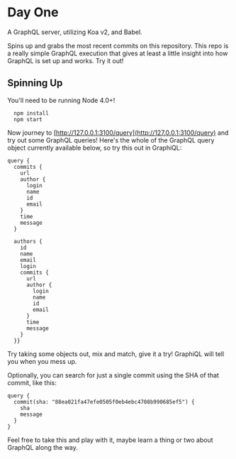 # Day One
A GraphQL server, utilizing Koa v2, and Babel.

Spins up and grabs the most recent commits on this repository. This repo is
a really simple GraphQL execution that gives at least a little insight into how
GraphQL is set up and works. Try it out!

## Spinning Up
You'll need to be running Node 4.0+!

```
  npm install
  npm start
```

Now journey to [http://127.0.0.1:3100/query](http://127.0.0.1:3100/query) and try
out some GraphQL queries! Here's the whole of the GraphQL query object currently available below,
so try this out in GraphiQL:

```
query {
  commits {
    url
    author {
      login
      name
      id
      email
    }
    time
    message
  }

  authors {
    id
    name
    email
    login
    commits {
      url
      author {
        login
        name
        id
        email
      }
      time
      message
    }
  }}
```

Try taking some objects out, mix and match, give it a try! GraphiQL will tell you
when you mess up.

Optionally, you can search for just a single commit using the SHA of that commit, like this:

```
query {
  commit(sha: "88ea021fa47efe0505f0eb4ebc4708b990685ef5") {
    sha
    message
  }
}
```

Feel free to take this and play with it, maybe learn a thing or two about GraphQL along the way.
